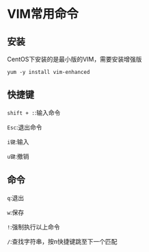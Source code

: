 # VIM常用命令

## 安装

CentOS下安装的是最小版的VIM，需要安装增强版

```
yum -y install vim-enhanced
```

## 快捷键

`shift + :`:输入命令

`Esc`:退出命令

`i键`:输入

`u键`:撤销

## 命令

`q`:退出

`w`:保存

`!`:强制执行以上命令

`/`:查找字符串，按n快捷键跳至下一个匹配